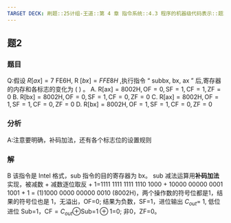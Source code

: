 ```yaml
---
TARGET DECK: 刷题::25计组-王道::第 4 章 指令系统::4.3 程序的机器级代码表示::题2
---
```

## 题2
### 题目
Q:假设 $R\left\lbrack {ax}\right\rbrack = 7$ FE6H, R $\left\lbrack {bx}\right\rbrack = {FFE8H}$ ,执行指令 “ subbx, bx, ax ” 后,寄存器的内存和各标志的变化为 ( ) 。
A. $\mathrm{R}\left\lbrack \mathrm{{ax}}\right\rbrack = {8002}\mathrm{H},\mathrm{{OF}} = 0,\mathrm{{SF}} = 1,\mathrm{{CF}} = 1,\mathrm{{ZF}} = 0$
B. $\mathrm{R}\left\lbrack \mathrm{{bx}}\right\rbrack = {8002}\mathrm{H},\mathrm{{OF}} = 0,\mathrm{{SF}} = 1,\mathrm{{CF}} = 0,\mathrm{{ZF}} = 0$
C. $\mathrm{R}\left\lbrack \mathrm{{ax}}\right\rbrack = {8002}\mathrm{H},\mathrm{{OF}} = 1,\mathrm{{SF}} = 1,\mathrm{{CF}} = 0,\mathrm{{ZF}} = 0$
D. $\mathrm{R}\left\lbrack \mathrm{{bx}}\right\rbrack = {8002}\mathrm{H},\mathrm{{OF}} = 1,\mathrm{{SF}} = 1,\mathrm{{CF}} = 0,\mathrm{{ZF}} = 0$
### 分析
A:注意要明确，补码加法，还有各个标志位的设置规则
### 解
B
该指令是 Intel 格式，sub 指令的目的寄存器为 bx。
sub 减法运算用**补码加法**实现，被减数 + 减数逐位取反 + 1=1111 1111 1111 1110 1000 + 10000 00000 0001 1001 + 1 = (1)1000 0000 00000 0010 (8002H)，两个操作数的符号位都是1，结果的符号位也是 1，无溢出，OF=0;
结果为负数，SF=1，进位输出 $C_{out}$= 1, 低位进位 Sub=1，CF$= C_{out}\oplus$Sub=$1\oplus1$=0; 
非0，ZF=0。
<!--ID: 1727368450890-->

